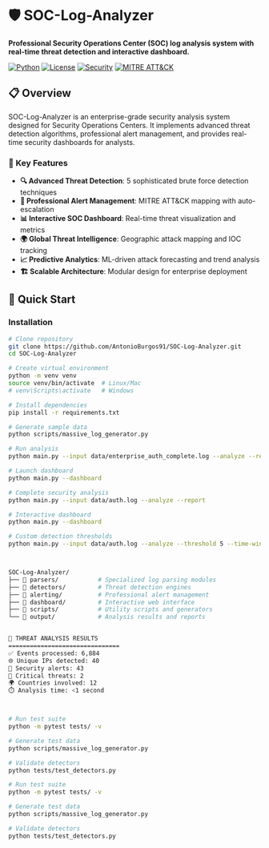 # 🛡️ SOC-Log-Analyzer

**Professional Security Operations Center (SOC) log analysis system with real-time threat detection and interactive dashboard.**

[![Python](https://img.shields.io/badge/Python-3.8+-blue.svg)](https://python.org)
[![License](https://img.shields.io/badge/License-MIT-green.svg)](LICENSE)
[![Security](https://img.shields.io/badge/Security-SOC%20Ready-red.svg)](README.md)
[![MITRE ATT&CK](https://img.shields.io/badge/MITRE-ATT%26CK-orange.svg)](https://attack.mitre.org/)

## 📋 Overview

SOC-Log-Analyzer is an enterprise-grade security analysis system designed for Security Operations Centers. It implements advanced threat detection algorithms, professional alert management, and provides real-time security dashboards for analysts.

### 🎯 Key Features

- **🔍 Advanced Threat Detection**: 5 sophisticated brute force detection techniques
- **🚨 Professional Alert Management**: MITRE ATT&CK mapping with auto-escalation
- **📊 Interactive SOC Dashboard**: Real-time threat visualization and metrics
- **🌍 Global Threat Intelligence**: Geographic attack mapping and IOC tracking
- **📈 Predictive Analytics**: ML-driven attack forecasting and trend analysis
- **🏗️ Scalable Architecture**: Modular design for enterprise deployment

## 🚀 Quick Start

### Installation

```bash
# Clone repository
git clone https://github.com/AntonioBurgos91/SOC-Log-Analyzer.git
cd SOC-Log-Analyzer

# Create virtual environment
python -m venv venv
source venv/bin/activate  # Linux/Mac
# venv\Scripts\activate   # Windows

# Install dependencies
pip install -r requirements.txt

# Generate sample data
python scripts/massive_log_generator.py

# Run analysis
python main.py --input data/enterprise_auth_complete.log --analyze --report

# Launch dashboard
python main.py --dashboard

# Complete security analysis
python main.py --input data/auth.log --analyze --report

# Interactive dashboard
python main.py --dashboard

# Custom detection thresholds
python main.py --input data/auth.log --analyze --threshold 5 --time-window 3



SOC-Log-Analyzer/
├── 📁 parsers/           # Specialized log parsing modules
├── 📁 detectors/         # Threat detection engines
├── 📁 alerting/          # Professional alert management
├── 📁 dashboard/         # Interactive web interface
├── 📁 scripts/           # Utility scripts and generators
└── 📁 output/            # Analysis results and reports


🚨 THREAT ANALYSIS RESULTS
===============================
✅ Events processed: 6,884
🌐 Unique IPs detected: 40
🚨 Security alerts: 43
🎯 Critical threats: 2
🌍 Countries involved: 12
⏱️ Analysis time: <1 second



# Run test suite
python -m pytest tests/ -v

# Generate test data
python scripts/massive_log_generator.py

# Validate detectors
python tests/test_detectors.py

# Run test suite
python -m pytest tests/ -v

# Generate test data
python scripts/massive_log_generator.py

# Validate detectors
python tests/test_detectors.py
